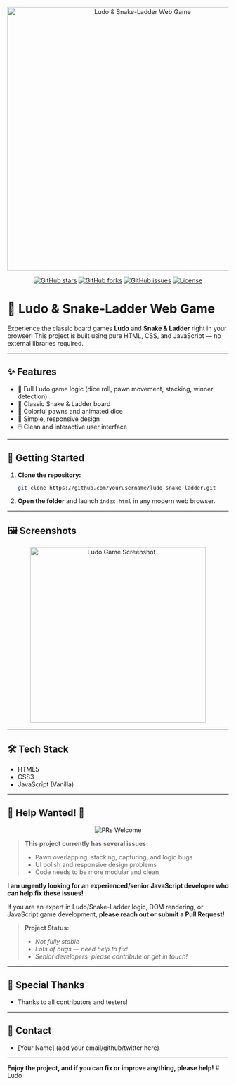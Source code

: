<p align="center">
  <img src="https://raw.githubusercontent.com/yourusername/ludo-snake-ladder/main/assets/banner.png" alt="Ludo & Snake-Ladder Web Game" width="600"/>
</p>

<p align="center">
  <a href="#"><img src="https://img.shields.io/github/stars/yourusername/ludo-snake-ladder?style=social" alt="GitHub stars"></a>
  <a href="#"><img src="https://img.shields.io/github/forks/yourusername/ludo-snake-ladder?style=social" alt="GitHub forks"></a>
  <a href="#"><img src="https://img.shields.io/github/issues/yourusername/ludo-snake-ladder" alt="GitHub issues"></a>
  <a href="#"><img src="https://img.shields.io/github/license/yourusername/ludo-snake-ladder" alt="License"></a>
</p>

# 🎲 Ludo & Snake-Ladder Web Game

Experience the classic board games **Ludo** and **Snake & Ladder** right in your browser! This project is built using pure HTML, CSS, and JavaScript — no external libraries required.

---

## ✨ Features
- 🎲 Full Ludo game logic (dice roll, pawn movement, stacking, winner detection)
- 🐍 Classic Snake & Ladder board
- 🎨 Colorful pawns and animated dice
- 📱 Simple, responsive design
- 🖱️ Clean and interactive user interface

---

## 🚀 Getting Started

1. **Clone the repository:**
   ```bash
   git clone https://github.com/yourusername/ludo-snake-ladder.git
   ```
2. **Open the folder** and launch `index.html` in any modern web browser.

---

## 🖼️ Screenshots
<p align="center">
  <img src="assets/screenshot.png" alt="Ludo Game Screenshot" width="400"/>
</p>

---

## 🛠️ Tech Stack
- HTML5
- CSS3
- JavaScript (Vanilla)

---

## 🚨 Help Wanted! 🚨

<div align="center">
  <img src="https://img.shields.io/badge/PRs-Welcome-brightgreen.svg?style=flat-square" alt="PRs Welcome"/>
</div>

> **This project currently has several issues:**
> - Pawn overlapping, stacking, capturing, and logic bugs
> - UI polish and responsive design problems
> - Code needs to be more modular and clean

**I am urgently looking for an experienced/senior JavaScript developer who can help fix these issues!**

If you are an expert in Ludo/Snake-Ladder logic, DOM rendering, or JavaScript game development,
**please reach out or submit a Pull Request!**

> **Project Status:**
> - _Not fully stable_
> - _Lots of bugs — need help to fix!_
> - _Senior developers, please contribute or get in touch!_

---

## 🙏 Special Thanks
- Thanks to all contributors and testers!

---

## 📧 Contact
- [Your Name] (add your email/github/twitter here)

---

**Enjoy the project, and if you can fix or improve anything, please help!**
#   L u d o  
 